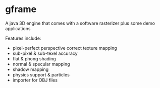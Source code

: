 # gframe
A java 3D engine that comes with a software rasterizer plus some demo applications

Features include:
 - pixel-perfect perspective correct texture mapping
 - sub-pixel & sub-texel accuracy
 - flat & phong shading
 - normal & specular mapping
 - shadow mapping
 - physics support & particles
 - importer for OBJ files
